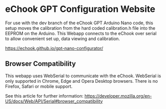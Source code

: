 # eChook GPT Configuration Website
For use with the dev branch of the eChook GPT Arduino Nano code, this setup moves the calibration from the hard coded calibration.h file into the EEPROM on the Arduino.
This Webapp connects to the eChook over serial to allow convenient set up, data viewing and calibration.

https://echook.github.io/gpt-nano-configurator/

## Browser Compatibility
This webapp uses WebSerial to communicate with the eChook. WebSerial is only supported in Chrome, Edge and Opera Desktop browsers. There is no Firefox, Safari or mobile support.

See this article for further information: https://developer.mozilla.org/en-US/docs/Web/API/Serial#browser_compatibility
